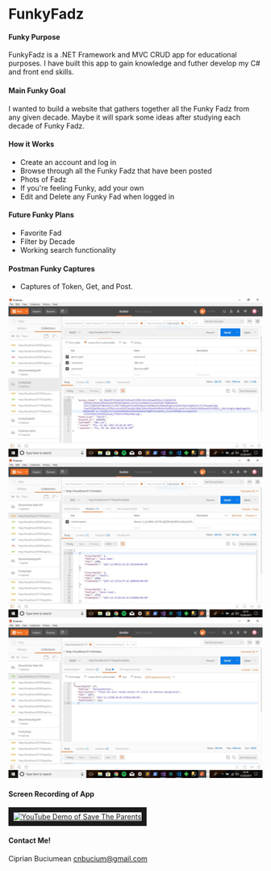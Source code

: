 # FunkyFadz 

#### Funky Purpose

FunkyFadz is a .NET Framework and MVC CRUD app for educational purposes. I have built this app to gain knowledge and futher develop my C# and front end skills.

#### Main Funky Goal

I wanted to build a website that gathers together all the Funky Fadz from any given decade. Maybe it will spark some ideas after studying each decade of Funky Fadz.

#### How it Works

- Create an account and log in
- Browse through all the Funky Fadz that have been posted
- Phots of Fadz 
- If you're feeling Funky, add your own
- Edit and Delete any Funky Fad when logged in

#### Future Funky Plans

- Favorite Fad
- Filter by Decade
- Working search functionality


#### Postman Funky Captures 

- Captures of Token, Get, and Post. 

![GitHub Logo](/Images/Token.JPG)
![GitHub Logo](/Images/APIFunkyFadz.JPG)
![GitHub Logo](/Images/POSTfunkyFadz.JPG)

#### Screen Recording of App
<a href="http://www.youtube.com/watch?feature=player_embedded&v=v8XkjUWdTJY" target="_blank"><img src="http://img.youtube.com/vi/N5dREewlB0k/0.jpg" 
alt="YouTube Demo of Save The Parents" width="240" height="180" border="10" /></a>


#### Contact Me!

Ciprian Buciumean
cnbucium@gmail.com
